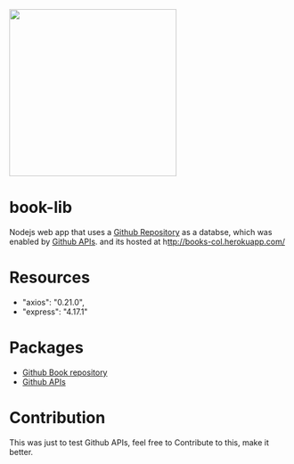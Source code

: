 <img src="https://img.icons8.com/clouds/2x/book.png" width="300">

# book-lib
Nodejs web app that uses a [Github Repository](https://github.com/shivam1410/books/) as a databse, which was enabled by [Github APIs](https://developer.github.com/v3/git/trees/). and its hosted at h[ttp://books-col.herokuapp.com/](http://books-col.herokuapp.com/)

# Resources 
- "axios": "0.21.0",
- "express": "4.17.1"

# Packages
- [Github Book repository](https://github.com/shivam1410/books/)
- [Github APIs](https://developer.github.com/v3/git/trees/)

# Contribution
This was just to test Github APIs, feel free to Contribute to this, make it better. 
